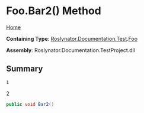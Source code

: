 <a name="_top"></a>

# Foo\.Bar2\(\) Method

[Home](../../../../../README.md#_top)

**Containing Type**: [Roslynator.Documentation.Test](../../README.md#_top)\.[Foo](../README.md#_top)

**Assembly**: Roslynator\.Documentation\.TestProject\.dll

## Summary

    1
2

```csharp
public void Bar2()
```

